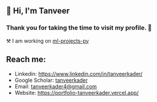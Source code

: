 ## 👋 Hi, I'm Tanveer

### Thank you for taking the time to visit my profile. 🫡

⚒️ I am working on [ml-projects-py](https://github.com/tanveer-kader/ml-projects-py)

## Reach me:

- Linkedin: https://www.linkedin.com/in/tanveerkader/
- Google Scholar: [tanveerkader](https://scholar.google.com/citations?user=GIAwRq4AAAAJ&hl=en)
- Email: tanveerkader4@gmail.com
- Website: https://portfolio-tanveerkader.vercel.app/
